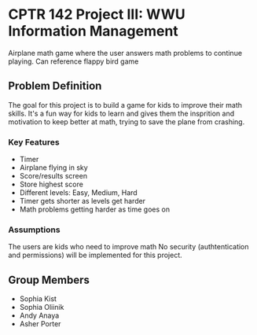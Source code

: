 # CPTR 142 Project III: WWU Information Management

Airplane math game where the user answers math problems to continue playing.
Can reference flappy bird game

## Problem Definition

The goal for this project is to build a game for kids to improve their math skills.
It's a fun way for kids to learn and gives them the insprition and motivation to keep better at math,
trying to save the plane from crashing.

### Key Features

* Timer
* Airplane flying in sky
* Score/results screen
* Store highest score
* Different levels: Easy, Medium, Hard
* Timer gets shorter as levels get harder
* Math problems getting harder as time goes on

### Assumptions

The users are kids who need to improve math
No security (authtentication and permissions) will be implemented for this project.

## Group Members

* Sophia Kist
* Sophia Oliinik
* Andy Anaya
* Asher Porter
